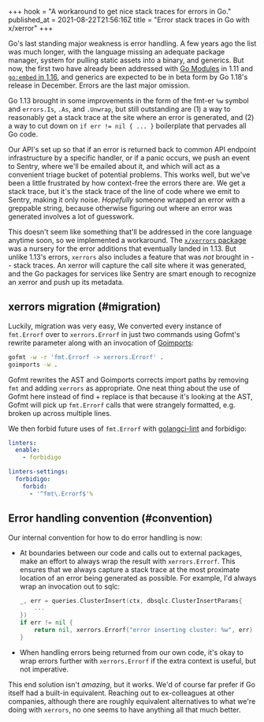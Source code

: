 +++
hook = "A workaround to get nice stack traces for errors in Go."
published_at = 2021-08-22T21:56:16Z
title = "Error stack traces in Go with x/xerror"
+++

Go's last standing major weakness is error handling. A few years ago the list was much longer, with the language missing an adequate package manager, system for pulling static assets into a binary, and generics. But now, the first two have already been addressed with [Go Modules](https://go.dev/blog/using-go-modules) in 1.11 and [`go:embed` in 1.16](https://pkg.go.dev/embed), and generics are expected to be in beta form by Go 1.18's release in December. Errors are the last major omission.

Go 1.13 brought in some improvements in the form of the fmt-er `%w` symbol and `errors.Is`, `.As`, and `.Unwrap`, but still outstanding are (1) a way to reasonably get a stack trace at the site where an error is generated, and (2) a way to cut down on `if err != nil { ... }` boilerplate that pervades all Go code.

Our API's set up so that if an error is returned back to common API endpoint infrastructure by a specific handler, or if a panic occurs, we push an event to Sentry, where we'll be emailed about it, and which will act as a convenient triage bucket of potential problems. This works well, but we've been a little frustrated by how context-free the errors there are. We get a stack trace, but it's the stack trace of the line of code where we emit to Sentry, making it only noise. _Hopefully_ someone wrapped an error with a greppable string, because otherwise figuring out where an error was generated involves a lot of guesswork.

This doesn't seem like something that'll be addressed in the core language anytime soon, so we implemented a workaround. The [`x/xerrors` package](https://pkg.go.dev/golang.org/x/xerrors) was a nursery for the error additions that eventually landed in 1.13. But unlike 1.13's errors, `xerrors` also includes a feature that was _not_ brought in -- stack traces. An xerror will capture the call site where it was generated, and the Go packages for services like Sentry are smart enough to recognize an xerror and push up its metadata.

## xerrors migration (#migration)

Luckily, migration was very easy, We converted every instance of `fmt.Errorf` over to `xerrors.Errorf` in just two commands using Gofmt's rewrite parameter along with an invocation of [Goimports](https://pkg.go.dev/golang.org/x/tools/cmd/goimports):

``` sh
gofmt -w -r 'fmt.Errorf -> xerrors.Errorf' .
goimports -w .
```

Gofmt rewrites the AST and Goimports corrects import paths by removing `fmt` and adding `xerrors` as appropriate. One neat thing about the use of Gofmt here instead of find + replace is that because it's looking at the AST, Gofmt will pick up `fmt.Errorf` calls that were strangely formatted, e.g. broken up across multiple lines.

We then forbid future uses of `fmt.Errorf` with [golangci-lint](https://github.com/golangci/golangci-lint) and forbidigo:

``` yaml
linters:
  enable:
    - forbidigo

linters-settings:
  forbidigo:
    forbid:
      - '^fmt\.Errorf$'%
```

## Error handling convention (#convention)

Our internal convention for how to do error handling is now:

* At boundaries between our code and calls out to external packages, make an effort to always wrap the result with `xerrors.Errorf`. This ensures that we always capture a stack trace at the most proximate location of an error being generated as possible. For example, I'd always wrap an invocation out to sqlc:

    ``` go
    _, err = queries.ClusterInsert(ctx, dbsqlc.ClusterInsertParams{
        ...
    })
    if err != nil {
        return nil, xerrors.Errorf("error inserting cluster: %w", err)
    }
    ```

* When handling errors being returned from our own code, it's okay to wrap errors further with `xerrors.Errorf` if the extra context is useful, but not imperative.

This end solution isn't _amazing_, but it works. We'd of course far prefer if Go itself had a built-in equivalent. Reaching out to ex-colleagues at other companies, although there are roughly equivalent alternatives to what we're doing with `xerrors`, no one seems to have anything all that much better.
